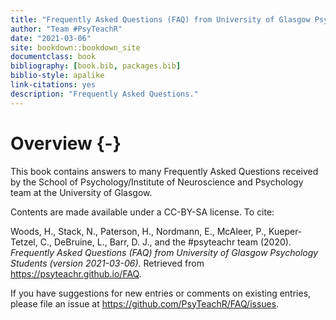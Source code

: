 ```yaml
--- 
title: "Frequently Asked Questions (FAQ) from University of Glasgow Psychology Students"
author: "Team #PsyTeachR"
date: "2021-03-06"
site: bookdown::bookdown_site
documentclass: book
bibliography: [book.bib, packages.bib]
biblio-style: apalike
link-citations: yes
description: "Frequently Asked Questions."
---
```




# Overview {-}

This book contains answers to many Frequently Asked Questions received by the School of Psychology/Institute of Neuroscience and Psychology team at the University of Glasgow.

Contents are made available under a CC-BY-SA license. To cite:

Woods, H., Stack, N., Paterson, H., Nordmann, E., McAleer, P., Kueper-Tetzel, C., DeBruine, L., Barr, D. J., and the #psyteachr team (2020). *Frequently Asked Questions (FAQ) from University of Glasgow Psychology Students (version 2021-03-06)*. Retrieved from <https://psyteachr.github.io/FAQ>.

If you have suggestions for new entries or comments on existing entries, please file an issue at <https://github.com/PsyTeachR/FAQ/issues>.
